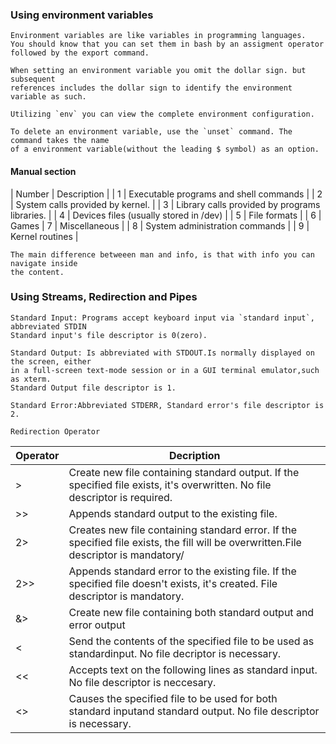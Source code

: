 ### Using environment variables

    Environment variables are like variables in programming languages.
    You should know that you can set them in bash by an assigment operator
    followed by the export command.
    
    When setting an environment variable you omit the dollar sign. but subsequent
    references includes the dollar sign to identify the environment variable as such.
    
    Utilizing `env` you can view the complete environment configuration.
    
    To delete an environment variable, use the `unset` command. The command takes the name
    of a environment variable(without the leading $ symbol) as an option. 
    
####  Manual section
    
 | Number | Description |
 | 1      | Executable programs and shell commands |
 | 2      | System calls provided by kernel. |
 | 3      | Library calls provided by programs libraries. |
 | 4      | Devices files (usually stored in /dev) |
 | 5      | File formats |
 | 6      | Games
 | 7      | Miscellaneous |
 | 8      | System administration commands |
 | 9      | Kernel routines |
    
    
    The main difference betweeen man and info, is that with info you can navigate inside
    the content.
    
### Using Streams, Redirection and Pipes


    Standard Input: Programs accept keyboard input via `standard input`, abbreviated STDIN
    Standard input's file descriptor is 0(zero).
    
    Standard Output: Is abbreviated with STDOUT.Is normally displayed on the screen, either
    in a full-screen text-mode session or in a GUI terminal emulator,such as xterm.
    Standard Output file descriptor is 1.
     
    Standard Error:Abbreviated STDERR, Standard error's file descriptor is 2.
    
    Redirection Operator
   
   
| Operator  |  Decription   |
| --------- | ------------- |
| >        | Create new file containing standard output. If the specified file exists, it's overwritten. No file descriptor is required. |
| >>       | Appends standard output to the existing file. |
| 2>       | Creates new file containing standard error. If the specified file exists, the fill will be overwritten.File descriptor is mandatory/  |
| 2>>      | Appends standard error to the existing file. If the specified file doesn't exists, it's created. File descriptor is mandatory. |
| &>       | Create new file containing both standard output and error output |
| <        | Send the contents of the specified file to be used as standardinput. No file decriptor is necessary. |
| <<       | Accepts text on the following lines as standard input. No file descriptor is neccesary. |
| <>       | Causes the specified file to be used for both standard inputand standard output. No file descriptor is necessary. |
    
    
